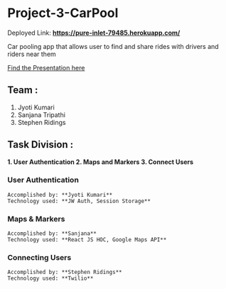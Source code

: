 # Project-3-CarPool
Deployed Link: **https://pure-inlet-79485.herokuapp.com/**

Car pooling app that allows user to find and share rides with drivers and riders near them

[Find the Presentation here](https://pure-inlet-79485.herokuapp.com/)


## Team : 
  1. Jyoti Kumari
  2. Sanjana Tripathi
  3. Stephen Ridings
  
## Task Division :
  **1. User Authentication
    2. Maps and Markers
    3. Connect Users**
    
### User Authentication
    Accomplished by: **Jyoti Kumari**
    Technology used: **JW Auth, Session Storage**
    
### Maps & Markers
    Accomplished by: **Sanjana**
    Technology used: **React JS HOC, Google Maps API**
        
### Connecting Users
    Accomplished by: **Stephen Ridings**
    Technology used: **Twilio**
    
